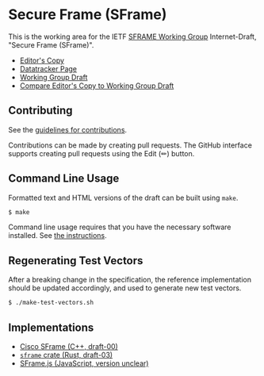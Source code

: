 # Secure Frame (SFrame)

This is the working area for the IETF [SFRAME Working Group](https://datatracker.ietf.org/wg/sframe/documents/) Internet-Draft, "Secure Frame (SFrame)".

* [Editor's Copy](https://sframe-wg.github.io/sframe/#go.draft-ietf-sframe-enc.html)
* [Datatracker Page](https://datatracker.ietf.org/doc/draft-ietf-sframe-enc)
* [Working Group Draft](https://datatracker.ietf.org/doc/html/draft-ietf-sframe-enc)
* [Compare Editor's Copy to Working Group Draft](https://sframe-wg.github.io/sframe/#go.draft-ietf-sframe-enc.diff)


## Contributing

See the
[guidelines for contributions](https://github.com/sframe-wg/sframe/blob/master/CONTRIBUTING.md).

Contributions can be made by creating pull requests.
The GitHub interface supports creating pull requests using the Edit (✏) button.


## Command Line Usage

Formatted text and HTML versions of the draft can be built using `make`.

```sh
$ make
```

Command line usage requires that you have the necessary software installed.  See
[the instructions](https://github.com/martinthomson/i-d-template/blob/main/doc/SETUP.md).

## Regenerating Test Vectors

After a breaking change in the specification, the reference implementation
should be updated accordingly, and used to generate new test vectors.

```sh
$ ./make-test-vectors.sh
```

## Implementations

* [Cisco SFrame (C++, draft-00)](https://github.com/cisco/sframe)
* [`sframe` crate (Rust, draft-03)](https://docs.rs/sframe/latest/sframe/)
* [SFrame.js (JavaScript, version unclear)](https://github.com/medooze/sframe)
